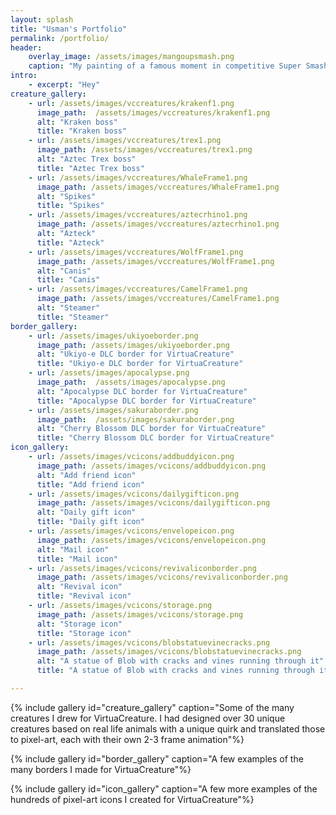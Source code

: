 ```yaml
---
layout: splash
title: "Usman's Portfolio"
permalink: /portfolio/
header: 
    overlay_image: /assets/images/mangoupsmash.png
    caption: "My painting of a famous moment in competitive Super Smash Bros. Melee history, signed by it's greatest player of all time, Mang0"
intro: 
    - excerpt: "Hey"
creature_gallery:
    - url: /assets/images/vccreatures/krakenf1.png
      image_path:  /assets/images/vccreatures/krakenf1.png
      alt: "Kraken boss"
      title: "Kraken boss"
    - url: /assets/images/vccreatures/trex1.png
      image_path: /assets/images/vccreatures/trex1.png
      alt: "Aztec Trex boss"
      title: "Aztec Trex boss"
    - url: /assets/images/vccreatures/WhaleFrame1.png
      image_path: /assets/images/vccreatures/WhaleFrame1.png
      alt: "Spikes" 
      title: "Spikes"
    - url: /assets/images/vccreatures/aztecrhino1.png
      image_path: /assets/images/vccreatures/aztecrhino1.png
      alt: "Azteck"
      title: "Azteck"
    - url: /assets/images/vccreatures/WolfFrame1.png
      image_path: /assets/images/vccreatures/WolfFrame1.png
      alt: "Canis"
      title: "Canis"
    - url: /assets/images/vccreatures/CamelFrame1.png
      image_path: /assets/images/vccreatures/CamelFrame1.png
      alt: "Steamer"
      title: "Steamer"
border_gallery:
    - url: /assets/images/ukiyoeborder.png
      image_path: /assets/images/ukiyoeborder.png
      alt: "Ukiyo-e DLC border for VirtuaCreature"
      title: "Ukiyo-e DLC border for VirtuaCreature"
    - url: /assets/images/apocalypse.png
      image_path:  /assets/images/apocalypse.png
      alt: "Apocalypse DLC border for VirtuaCreature"
      title: "Apocalypse DLC border for VirtuaCreature"
    - url: /assets/images/sakuraborder.png
      image_path:  /assets/images/sakuraborder.png
      alt: "Cherry Blossom DLC border for VirtuaCreature"
      title: "Cherry Blossom DLC border for VirtuaCreature"
icon_gallery:
    - url: /assets/images/vcicons/addbuddyicon.png
      image_path: /assets/images/vcicons/addbuddyicon.png
      alt: "Add friend icon"
      title: "Add friend icon"
    - url: /assets/images/vcicons/dailygifticon.png
      image_path: /assets/images/vcicons/dailygifticon.png
      alt: "Daily gift icon"
      title: "Daily gift icon"
    - url: /assets/images/vcicons/envelopeicon.png
      image_path: /assets/images/vcicons/envelopeicon.png
      alt: "Mail icon"
      title: "Mail icon"
    - url: /assets/images/vcicons/revivaliconborder.png
      image_path: /assets/images/vcicons/revivaliconborder.png
      alt: "Revival icon"
      title: "Revival icon"
    - url: /assets/images/vcicons/storage.png
      image_path: /assets/images/vcicons/storage.png
      alt: "Storage icon"
      title: "Storage icon"
    - url: /assets/images/vcicons/blobstatuevinecracks.png
      image_path: /assets/images/vcicons/blobstatuevinecracks.png
      alt: "A statue of Blob with cracks and vines running through it"
      title: "A statue of Blob with cracks and vines running through it"

---
```


<!-- TODO: Complete portfolio, include art, and comp sci and melee projects -->
{% include gallery id="creature_gallery" caption="Some of the many creatures I drew for VirtuaCreature. I had designed over 30 unique creatures based on real life animals with a unique quirk and translated those to pixel-art, each with their own 2-3 frame animation"%}

{% include gallery id="border_gallery" caption="A few examples of the many borders I made for VirtuaCreature"%}
<!-- # Welcome to my portfolio! -->
{% include gallery id="icon_gallery" caption="A few more examples of the hundreds of pixel-art icons I created for VirtuaCreature"%}